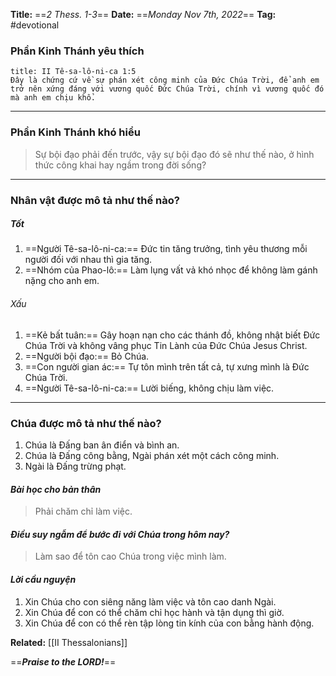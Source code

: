 **Title:** ==*2 Thess. 1-3*==
**Date:** ==*Monday Nov 7th, 2022*==
**Tag:** #devotional

### **Phần Kinh Thánh yêu thích**
```ad-bible
title: II Tê-sa-lô-ni-ca 1:5
Đây là chứng cứ về sự phán xét công minh của Đức Chúa Trời, để anh em trở nên xứng đáng với vương quốc Đức Chúa Trời, chính vì vương quốc đó mà anh em chịu khổ.
```
----
### **Phần Kinh Thánh khó hiểu**
> Sự bội đạo phải đến trước, vậy sự bội đạo đó sẽ như thế nào, ở hình thức công khai hay ngầm trong đời sống?
----
### **Nhân vật được mô tả như thế nào?**
##### Tốt
1. ==Người Tê-sa-lô-ni-ca:== Đức tin tăng trưởng, tình yêu thương mỗi người đối với nhau thì gia tăng.
2. ==Nhóm của Phao-lô:== Làm lụng vất vả khó nhọc để không làm gánh nặng cho anh em.
###### Xấu
1. ==Kẻ bất tuân:== Gây hoạn nạn cho các thánh đồ, không nhật biết Đức Chúa Trời và không vâng phục Tin Lành của Đức Chúa Jesus Christ.
2. ==Người bội đạo:== Bỏ Chúa.
3. ==Con người gian ác:== Tự tôn mình trên tất cả, tự xưng mình là Đức Chúa Trời.
4. ==Người Tê-sa-lô-ni-ca:== Lười biếng, không chịu làm việc.
----
### **Chúa được mô tả như thế nào?**
1. Chúa là Đấng ban ân điển và bình an.
2. Chúa là Đấng công bằng, Ngài phán xét một cách công minh.
3. Ngài là Đấng trừng phạt.
#### *Bài học cho bản thân*
> Phải chăm chỉ làm việc.
#### *Điều suy ngẫm để bước đi với Chúa trong hôm nay?*
> Làm sao để tôn cao Chúa trong việc mình làm.
#### *Lời cầu nguyện*
1. Xin Chúa cho con siêng năng làm việc và tôn cao danh Ngài.
2. Xin Chúa để con có thể chăm chỉ học hành và tận dụng thì giờ.
3. Xin Chúa để con có thể rèn tập lòng tin kính của con bằng hành động.


**Related:**
[[II Thessalonians]]

==***Praise to the LORD!***==
